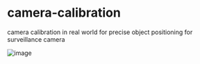 # camera-calibration
camera calibration in real world for precise object positioning for surveillance camera 

![image](https://user-images.githubusercontent.com/90598253/183483698-bcc3f90f-21be-42ea-a172-1dcc1d072b16.png)
